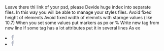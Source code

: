 Leave there thi link of your psd, please
Devide huge index into separate files. In this way you will be able to manage your styles files.
Avoid fixed height of elements
Avoid fixed width of elemnts with starnge values (like 10.7)
When you set some values put markers as px or %
Write new tag from new line
If some tag has a lot attributes put it in several lines
As ex
 <li><a href="http://facebook.com" target="_blank" rel="noopener noreferrer nofollow"><img src="./img/F_icon_reversed.svg" alt="Facebook" width="8.71"/></a></li>
 
 
  <li>
    <a 
       href="http://facebook.com" 
       target="_blank" 
       rel="noopener noreferrer nofollow">
        <img src="./img/F_icon_reversed.svg" alt="Facebook" width="8.71"/>
    </a>
  </li>

